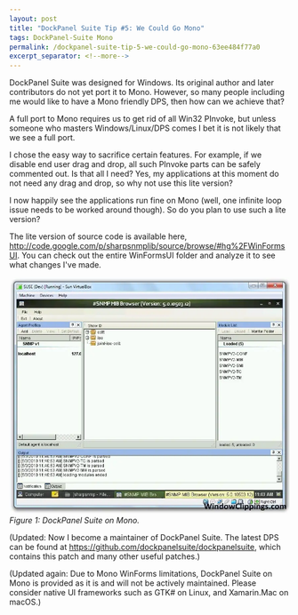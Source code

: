 ```yaml
---
layout: post
title: "DockPanel Suite Tip #5: We Could Go Mono"
tags: DockPanel-Suite Mono
permalink: /dockpanel-suite-tip-5-we-could-go-mono-63ee484f77a0
excerpt_separator: <!--more-->
---
```

DockPanel Suite was designed for Windows. Its original author and later contributors do not yet port it to Mono. However, so many people including me would like to have a Mono friendly DPS, then how can we achieve that?
<!--more-->

A full port to Mono requires us to get rid of all Win32 PInvoke, but unless someone who masters Windows/Linux/DPS comes I bet it is not likely that we see a full port.

I chose the easy way to sacrifice certain features. For example, if we disable end user drag and drop, all such PInvoke parts can be safely commented out. Is that all I need? Yes, my applications at this moment do not need any drag and drop, so why not use this lite version?

I now happily see the applications run fine on Mono (well, one infinite loop issue needs to be worked around though). So do you plan to use such a lite version?

The lite version of source code is available here, http://code.google.com/p/sharpsnmplib/source/browse/#hg%2FWinFormsUI. You can check out the entire WinFormsUI folder and analyze it to see what changes I've made.

![img-description](/images/dps-mono.png)
_Figure 1: DockPanel Suite on Mono._

(Updated: Now I become a maintainer of DockPanel Suite. The latest DPS can be found at https://github.com/dockpanelsuite/dockpanelsuite, which contains this patch and many other useful patches.)

(Updated again: Due to Mono WinForms limitations, DockPanel Suite on Mono is provided as it is and will not be actively maintained. Please consider native UI frameworks such as GTK# on Linux, and Xamarin.Mac on macOS.)
